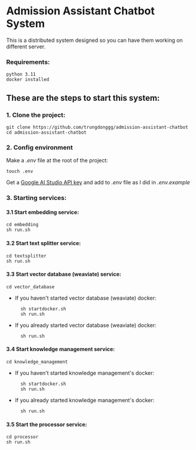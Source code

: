 # Admission Assistant Chatbot System

This is a distributed system designed so you can have them working on different server.

### Requirements:
```
python 3.11
docker installed
```


## These are the steps to start this system:

### 1. Clone the project: 
    
    git clone https://github.com/trungdonggg/admission-assistant-chatbot
    cd admission-assistant-chatbot

### 2. Config environment

Make a *.env* file at the root of the project:
    
    touch .env

Get a [Google AI Studio API key](https://aistudio.google.com/apikey) and add to *.env* file as I did in *.env.example*


### 3. Starting services:
   
#### 3.1 Start embedding service:

    cd embedding
    sh run.sh

#### 3.2 Start text splitter service:

    cd textsplitter
    sh run.sh

#### 3.3 Start vector database (weaviate) service:

    cd vector_database

- If you haven't started vector database (weaviate) docker:

        sh startdocker.sh
        sh run.sh

- If you already started vector database (weaviate) docker:

        sh run.sh


#### 3.4 Start knowledge management service:

    cd knowledge_management

- If you haven't started knowledge management's docker:

        sh startdocker.sh
        sh run.sh

- If you already started knowledge management's docker:

        sh run.sh
    

#### 3.5 Start the processor service:

    cd processor
    sh run.sh


